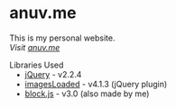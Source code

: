 # anuv.me
This is my personal website.  
*Visit [anuv.me](http://anuv.me/)*  

Libraries Used  
&nbsp;&nbsp;&nbsp;•&nbsp;&nbsp;[jQuery](https://jquery.com/) - v2.2.4  
&nbsp;&nbsp;&nbsp;•&nbsp;&nbsp;[imagesLoaded](https://imagesloaded.desandro.com/) - v4.1.3 (jQuery plugin)  
&nbsp;&nbsp;&nbsp;•&nbsp;&nbsp;[block.js](https://github.com/anuvgupta/block.js) - v3.0 (also made by me)  
